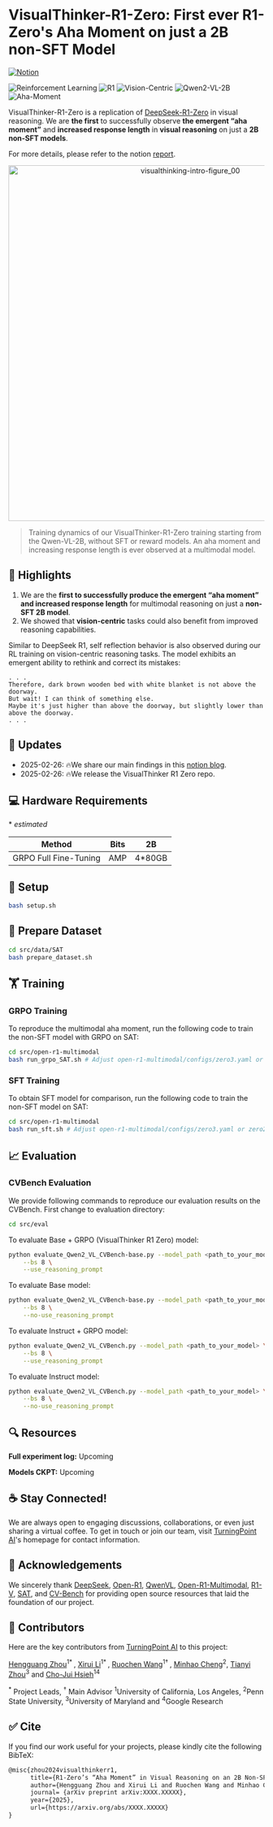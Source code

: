 # VisualThinker-R1-Zero: First ever R1-Zero's Aha Moment on just a 2B non-SFT Model
[![Notion](https://img.shields.io/badge/Notion-%23000000.svg?style=for-the-badge&logo=notion&logoColor=white)](https://turningpointai.notion.site/the-multimodal-aha-moment-on-2b-model)

![Reinforcement Learning](https://img.shields.io/badge/Algo-Reinforcement--Learning-red) 
![R1](https://img.shields.io/badge/Algo-R1-red) 
![Vision-Centric](https://img.shields.io/badge/Task-Vision--Centric-yellow) 
![Qwen2-VL-2B](https://img.shields.io/badge/Model-Qwen2--VL--2B-green)
![Aha-Moment](https://img.shields.io/badge/Analysis-Aha--moment-blue) 

VisualThinker-R1-Zero is a replication of [DeepSeek-R1-Zero](https://arxiv.org/abs/2501.12948) in visual reasoning. We are **the first** to successfully observe **the emergent “aha moment”** and **increased response length** in **visual reasoning** on just a **2B non-SFT models**.

For more details, please refer to the notion [report](https://turningpointai.notion.site/the-multimodal-aha-moment-on-2b-model).

<div align="center">
<img src="https://multimodal-r1.s3.us-west-1.amazonaws.com/Training_Steps.png" width="700" alt="visualthinking-intro-figure_00">
</div>

> Training dynamics of our VisualThinker-R1-Zero training starting from the Qwen-VL-2B, without SFT or reward models. An aha moment and increasing response length is ever observed at a multimodal model.

## 🔮 Highlights
1. We are the **first to successfully produce the emergent “aha moment” and increased response length** for multimodal reasoning on just a **non-SFT 2B model**.
2. We showed that **vision-centric** tasks could also benefit from improved reasoning capabilities.  

Similar to DeepSeek R1, self reflection behavior is also observed during our RL training on vision-centric reasoning tasks. The model exhibits an emergent ability to rethink and correct its mistakes:

```
. . .
Therefore, dark brown wooden bed with white blanket is not above the doorway.
But wait! I can think of something else.
Maybe it's just higher than above the doorway, but slightly lower than above the doorway.
. . .
```

## 📢 Updates
- 2025-02-26: 🔥We share our main findings in this [notion blog](https://turningpointai.notion.site/the-multimodal-aha-moment-on-2b-model).
- 2025-02-26: 🔥We release the VisualThinker R1 Zero repo.

## 💻 Hardware Requirements

\* *estimated*

| Method                   | Bits |   2B   |
| ------------------------ | ---- | ------ |
| GRPO Full Fine-Tuning    |  AMP | 4*80GB |

## 🧱 Setup

```bash
bash setup.sh
```
## 🤗 Prepare Dataset

```bash
cd src/data/SAT
bash prepare_dataset.sh
```

## 🏋️ Training

### GRPO Training
To reproduce the multimodal aha moment, run the following code to train the non-SFT model with GRPO on SAT:
```bash
cd src/open-r1-multimodal
bash run_grpo_SAT.sh # Adjust open-r1-multimodal/configs/zero3.yaml or zero2.yaml accordingly
```

### SFT Training
To obtain SFT model for comparison, run the following code to train the non-SFT model on SAT:
```bash
cd src/open-r1-multimodal
bash run_sft.sh # Adjust open-r1-multimodal/configs/zero3.yaml or zero2.yaml accordingly
```

## 📈 Evaluation

### CVBench Evaluation
We provide following commands to reproduce our evaluation results on the CVBench. First change to evaluation directory:
```bash
cd src/eval 
```

To evaluate Base + GRPO (VisualThinker R1 Zero) model:
```bash
python evaluate_Qwen2_VL_CVBench-base.py --model_path <path_to_your_model> \
    --bs 8 \
    --use_reasoning_prompt
```
To evaluate Base model:
```bash
python evaluate_Qwen2_VL_CVBench-base.py --model_path <path_to_your_model> \
    --bs 8 \
    --no-use_reasoning_prompt
```
To evaluate Instruct + GRPO model:
```bash
python evaluate_Qwen2_VL_CVBench.py --model_path <path_to_your_model> \
    --bs 8 \
    --use_reasoning_prompt
```
To evaluate Instruct model:
```bash
python evaluate_Qwen2_VL_CVBench.py --model_path <path_to_your_model> \
    --bs 8 \
    --no-use_reasoning_prompt
```
## 🔍 Resources

**Full experiment log:** Upcoming

**Models CKPT:** Upcoming

## :coffee: Stay Connected!

We are always open to engaging discussions, collaborations, or even just sharing a virtual coffee. To get in touch or join our team, visit [TurningPoint AI](https://www.turningpoint-ai.com/)'s homepage for contact information.

## 📖 Acknowledgements

We sincerely thank [DeepSeek](https://github.com/deepseek-ai/DeepSeek-R1), [Open-R1](https://github.com/huggingface/open-r1), [QwenVL](https://github.com/QwenLM/Qwen2.5-VL), [Open-R1-Multimodal](https://github.com/EvolvingLMMs-Lab/open-r1-multimodal), [R1-V](https://github.com/Deep-Agent/R1-V), [SAT](https://arxiv.org/abs/2412.07755), and [CV-Bench](https://cambrian-mllm.github.io/) for providing open source resources that laid the foundation of our project. 

## 🤝 Contributors

Here are the key contributors from [TurningPoint AI](https://www.turningpoint-ai.com/) to this project:

[Hengguang Zhou](https://hengguangzhou.github.io/)<sup>1</sup><sup>* </sup>, [Xirui Li](https://xirui-li.github.io/)<sup>1</sup><sup>* </sup>, [Ruochen Wang](https://ruocwang.github.io/)<sup>1</sup><sup>† </sup>, [Minhao Cheng](https://cmhcbb.github.io/)<sup>2</sup>, [Tianyi Zhou](https://tianyizhou.github.io/)<sup>3</sup> and [Cho-Jui Hsieh](https://web.cs.ucla.edu/~chohsieh/)<sup>1</sup><sup>4</sup>

<sup>*</sup> Project Leads, <sup>†</sup> Main Advisor
<sup>1</sup>University of California, Los Angeles, <sup>2</sup>Penn State University, <sup>3</sup>University of Maryland and <sup>4</sup>Google Research


## :white_check_mark: Cite

If you find our work useful for your projects, please kindly cite the following BibTeX:

```latex
@misc{zhou2024visualthinkerr1,
      title={R1-Zero’s “Aha Moment” in Visual Reasoning on an 2B Non-SFT Model}, 
      author={Hengguang Zhou and Xirui Li and Ruochen Wang and Minhao Cheng and Tianyi Zhou and Cho-Jui Hsieh},
      journal= {arXiv preprint arXiv:XXXX.XXXXX},
      year={2025},
      url={https://arxiv.org/abs/XXXX.XXXXX}
}
```

